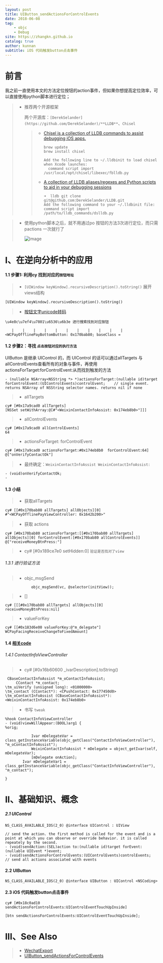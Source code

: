 ```yaml
---
layout: post
title: UIButton_sendActionsForControlEvents
date: 2018-06-08
tag: 
    - objc
    - Debug
site: https://zhangkn.github.io
catalog: true
author: kunnan
subtitle: iOS 代码触发button点击事件
---
```




# 前言

我之前一直使用本文的方法定位按钮的action事件，但如果你想提高定位效率，可以直接使用python脚本进行定位；

> * 推荐两个开源框架
>
>   两个开源库：`[DerekSelander](https://github.com/DerekSelander)/**LLDB**`、`Chisel`
>
>   
>
>   > - [Chisel is a collection of LLDB commands to assist debugging iOS apps. ](https://github.com/zhangkn/chisel)
>   >
>   >   ```
>   >   brew update
>   >   brew install chisel
>   >   ```
>   >
>   >   ```
>   >   Add the following line to ~/.lldbinit to load chisel when Xcode launches:
>   >     command script import /usr/local/opt/chisel/libexec/fblldb.py
>   >   ```
>   >
>   >   
>   >
>   > - [A collection of LLDB aliases/regexes and Python scripts to aid in your debugging sessions ](https://github.com/DerekSelander/LLDB)
>   >
>   >   ```
>   >   ➜  lldb git clone git@github.com:DerekSelander/LLDB.git
>   >   Add the following command to your ~/.lldbinit file: command script import /path/to/lldb_commands/dslldb.py
>   >   ```
>   >
>   >   



> * 使用python脚本之后，就不用通过po 按钮的方法3次进行定位，而只需pactions 一次就行了 
>
>   ![image](https://wx4.sinaimg.cn/large/af39b376gy1ft19i7w670j20sq06labb.jpg)



#  I、在逆向分析中的应用


#### 1.1 步骤1: 利用cy 找到对应的`按钮地址`

>*  `[UIWindow keyWindow].recursiveDescription().toString()` 展开views结构
```
[UIWindow keyWindow].recursiveDescription().toString()
```

>* [按钮文字unicode转码](http://tool.chinaz.com/tools/unicode.aspx)

```
\u4e8c\u7ef4\u7801\u6536\u6b3e 进行搜索找到对应按钮
```

```
   |    |    |    |    |    |    |    |    |    |    | <WCPayOfflinePayBottomButton: 0x170bab80; baseClass = 
```


#### 1.2  步骤2：寻找 `点击按钮对应的执行方法`

 UIButton 是继承 UIControl 的，而 UIControl 的话可以通过allTargets 与 allControlEvents查看所有的对象与事件，再使用actionsForTarget:forControlEvent:从而找到触发的方法

```
- (nullable NSArray<NSString *> *)actionsForTarget:(nullable id)target forControlEvent:(UIControlEvents)controlEvent;    // single event. returns NSArray of NSString selector names. returns nil if none
```
>* allTargets

```
cy# [#0x17a9cad0 allTargets]
[NSSet setWithArray:@[#"<WeixinContactInfoAssist: 0x174eb8b0>"]]]
```

>* allControlEvents

```
cy# [#0x17a9cad0 allControlEvents]
64
```

>* actionsForTarget: forControlEvent

```
cy# [#0x17a9cad0 actionsForTarget:#0x174eb8b0  forControlEvent:64]
@["onVerifyContactOk"]
```

>* 最终确定：`WeixinContactInfoAssist WeixinContactInfoAssist:`

```
- (void)onVerifyContactOk;
- 
```

#### 1.3 小结

>* 获取allTargets
```
cy# [[#0x170bab80 allTargets] allObjects][0]
#"<WCPayOfflinePayViewController: 0x1642b200>"
```
>* 获取 actions
```
cy# [#0x170bab80 actionsForTarget:[[#0x170bab80 allTargets] allObjects][0] forControlEvent:[#0x170bab80 allControlEvents]]
@["receiveMoneyBtnPress:"]
```

>* cy# [#0x189ce7e0 setHidden:0] `验证是否找对了view`

###### 1.3.1  进行验证方法

>* objc_msgSend
```
            objc_msgSend(vc, @selector(initView));
```
>* []
```
cy# [[[#0x170bab80 allTargets] allObjects][0] receiveMoneyBtnPress:nil]
```
>* valueForKey
```
cy# [[#0x183d6e00 valueForKey:@"m_delegate"] WCPayFacingReceiveChangeToFixedAmount]
```


#### 1.4 [相关code](https://github.com/saulTong/WeChatTools/blob/a3df784477898cd181d5a86c37ad9255640dfc1f/WeChat/branches/saulremovefriend/6.1.5/saulremovefriend/Tweak.xm)


######  1.4.1  ContactInfoViewController

>* cy# [#0x16b60600 _ivarDescription].toString()

```
 CBaseContactInfoAssist *m_oContactInfoAssist;
     CContact *m_contact;
\tm_uiVerify (unsigned long): <01000000>
\tm_contact (CContact*): <CPushContact: 0x177450d0>
\tm_oContactInfoAssist (CBaseContactInfoAssist*): <WeixinContactInfoAssist: 0x174eb8b0>     
```
>* 书写 `tweak`
```
%hook ContactInfoViewController
- (void)viewWillAppear:(BOOL)arg1 {
%orig;

            Ivar mDelegateVar = class_getInstanceVariable(objc_getClass("ContactInfoViewController"), "m_oContactInfoAssist");
            WeixinContactInfoAssist * mDelegate = object_getIvar(self, mDelegateVar);
            [mDelegate onAction];
        Ivar mDelegateVar1 = class_getInstanceVariable(objc_getClass("ContactInfoViewController"), "m_contact");
            
}
```

# II、基础知识、概念

##### 2.1  UIControl

```
NS_CLASS_AVAILABLE_IOS(2_0) @interface UIControl : UIView

// send the action. the first method is called for the event and is a point at which you can observe or override behavior. it is called repeately by the second.
- (void)sendAction:(SEL)action to:(nullable id)target forEvent:(nullable UIEvent *)event;
- (void)sendActionsForControlEvents:(UIControlEvents)controlEvents;                        // send all actions associated with events
```


#### 2.2 UIButton

```
NS_CLASS_AVAILABLE_IOS(2_0) @interface UIButton : UIControl <NSCoding>
```



#### 2.3 iOS 代码触发button点击事件

```
cy# [#0x18c0ad10 sendActionsForControlEvents:UIControlEventTouchUpInside]
```
```
[btn sendActionsForControlEvents:UIControlEventTouchUpInside];
```


# III、See Also 


>* [WechatExport](https://github.com/stomakun/WechatExport-iOS)
>* [UIButton_sendActionsForControlEvents](https://blog.csdn.net/z929118967/article/details/80782694)

